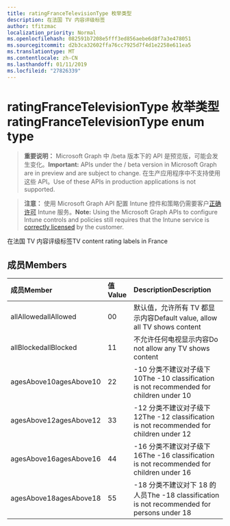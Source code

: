 ```yaml
---
title: ratingFranceTelevisionType 枚举类型
description: 在法国 TV 内容评级标签
author: tfitzmac
localization_priority: Normal
ms.openlocfilehash: 082591b7208e5fff3ed856aebe6d8f7a3e478051
ms.sourcegitcommit: d2b3ca32602ffa76cc7925d7f4d1e2258e611ea5
ms.translationtype: MT
ms.contentlocale: zh-CN
ms.lasthandoff: 01/11/2019
ms.locfileid: "27826339"
---
```

# <a name="ratingfrancetelevisiontype-enum-type"></a><span data-ttu-id="a8ab2-103">ratingFranceTelevisionType 枚举类型</span><span class="sxs-lookup"><span data-stu-id="a8ab2-103">ratingFranceTelevisionType enum type</span></span>

> <span data-ttu-id="a8ab2-104">**重要说明：** Microsoft Graph 中 /beta 版本下的 API 是预览版，可能会发生变化。</span><span class="sxs-lookup"><span data-stu-id="a8ab2-104">**Important:** APIs under the / beta version in Microsoft Graph are in preview and are subject to change.</span></span> <span data-ttu-id="a8ab2-105">在生产应用程序中不支持使用这些 API。</span><span class="sxs-lookup"><span data-stu-id="a8ab2-105">Use of these APIs in production applications is not supported.</span></span>

> <span data-ttu-id="a8ab2-106">**注意：** 使用 Microsoft Graph API 配置 Intune 控件和策略仍需要客户[正确许可](https://go.microsoft.com/fwlink/?linkid=839381) Intune 服务。</span><span class="sxs-lookup"><span data-stu-id="a8ab2-106">**Note:** Using the Microsoft Graph APIs to configure Intune controls and policies still requires that the Intune service is [correctly licensed](https://go.microsoft.com/fwlink/?linkid=839381) by the customer.</span></span>

<span data-ttu-id="a8ab2-107">在法国 TV 内容评级标签</span><span class="sxs-lookup"><span data-stu-id="a8ab2-107">TV content rating labels in France</span></span>
## <a name="members"></a><span data-ttu-id="a8ab2-108">成员</span><span class="sxs-lookup"><span data-stu-id="a8ab2-108">Members</span></span>
|<span data-ttu-id="a8ab2-109">成员</span><span class="sxs-lookup"><span data-stu-id="a8ab2-109">Member</span></span>|<span data-ttu-id="a8ab2-110">值</span><span class="sxs-lookup"><span data-stu-id="a8ab2-110">Value</span></span>|<span data-ttu-id="a8ab2-111">Description</span><span class="sxs-lookup"><span data-stu-id="a8ab2-111">Description</span></span>|
|:---|:---|:---|
|<span data-ttu-id="a8ab2-112">allAllowed</span><span class="sxs-lookup"><span data-stu-id="a8ab2-112">allAllowed</span></span>|<span data-ttu-id="a8ab2-113">0</span><span class="sxs-lookup"><span data-stu-id="a8ab2-113">0</span></span>|<span data-ttu-id="a8ab2-114">默认值，允许所有 TV 都显示内容</span><span class="sxs-lookup"><span data-stu-id="a8ab2-114">Default value, allow all TV shows content</span></span>|
|<span data-ttu-id="a8ab2-115">allBlocked</span><span class="sxs-lookup"><span data-stu-id="a8ab2-115">allBlocked</span></span>|<span data-ttu-id="a8ab2-116">1</span><span class="sxs-lookup"><span data-stu-id="a8ab2-116">1</span></span>|<span data-ttu-id="a8ab2-117">不允许任何电视显示内容</span><span class="sxs-lookup"><span data-stu-id="a8ab2-117">Do not allow any TV shows content</span></span>|
|<span data-ttu-id="a8ab2-118">agesAbove10</span><span class="sxs-lookup"><span data-stu-id="a8ab2-118">agesAbove10</span></span>|<span data-ttu-id="a8ab2-119">2</span><span class="sxs-lookup"><span data-stu-id="a8ab2-119">2</span></span>|<span data-ttu-id="a8ab2-120">-10 分类不建议对子级下 10</span><span class="sxs-lookup"><span data-stu-id="a8ab2-120">The -10 classification is not recommended for children under 10</span></span>|
|<span data-ttu-id="a8ab2-121">agesAbove12</span><span class="sxs-lookup"><span data-stu-id="a8ab2-121">agesAbove12</span></span>|<span data-ttu-id="a8ab2-122">3</span><span class="sxs-lookup"><span data-stu-id="a8ab2-122">3</span></span>|<span data-ttu-id="a8ab2-123">-12 分类不建议对子级下 12</span><span class="sxs-lookup"><span data-stu-id="a8ab2-123">The -12 classification is not recommended for children under 12</span></span>|
|<span data-ttu-id="a8ab2-124">agesAbove16</span><span class="sxs-lookup"><span data-stu-id="a8ab2-124">agesAbove16</span></span>|<span data-ttu-id="a8ab2-125">4</span><span class="sxs-lookup"><span data-stu-id="a8ab2-125">4</span></span>|<span data-ttu-id="a8ab2-126">-16 分类不建议对子级下 16</span><span class="sxs-lookup"><span data-stu-id="a8ab2-126">The -16 classification is not recommended for children under 16</span></span>|
|<span data-ttu-id="a8ab2-127">agesAbove18</span><span class="sxs-lookup"><span data-stu-id="a8ab2-127">agesAbove18</span></span>|<span data-ttu-id="a8ab2-128">5</span><span class="sxs-lookup"><span data-stu-id="a8ab2-128">5</span></span>|<span data-ttu-id="a8ab2-129">-18 分类不建议对下 18 的人员</span><span class="sxs-lookup"><span data-stu-id="a8ab2-129">The -18 classification is not recommended for persons under 18</span></span>|





